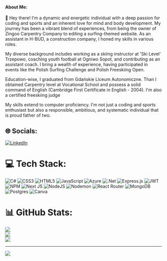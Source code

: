 #### About Me:
 <p>👋 Hey there! I'm a dynamic and energetic individual with a deep passion for coding and sports and an inherent love for mind and body development. My journey has been a vibrant blend of experiences, from being the owner of Zingoo Carpentry Company to editing a surfing-themed website. As an assistant in H-BUD, a construction company, I honed my skills in various roles.</p>
    <p>My diverse background includes working as a skiing instructor at 'Ski Level' Trzepowo, coaching youth football at Ogniwo Sopot, and contributing as an assistant coach. I bring a wealth of experience, having participated in events like the Polish Surfing Challenge and Polish Freeskiing Open.</p>
    <p>Education-wise, I graduated from Gdańskie Liceum Autonomiczne. Than I obtained Carpentry level at Vocational School and possess a solid command of English (Cambridge First Certificate in English - 2004). I'm also a certified freeskiing judge</p>
    <p>My skills extend to computer proficiency. I'm not just a coding and sports enthusiast but also a responsible, ambitious, and systematic individual that is proud father of two. </p>
    <p>


## 🌐 Socials:
[![LinkedIn](https://img.shields.io/badge/LinkedIn-%230077B5.svg?logo=linkedin&logoColor=white)](https://www.linkedin.com/in/filip-szukalski/)

# 💻 Tech Stack:
![C#](https://img.shields.io/badge/c%23-%23239120.svg?style=for-the-badge&logo=c-sharp&logoColor=white) ![CSS3](https://img.shields.io/badge/css3-%231572B6.svg?style=for-the-badge&logo=css3&logoColor=white) ![HTML5](https://img.shields.io/badge/html5-%23E34F26.svg?style=for-the-badge&logo=html5&logoColor=white) ![JavaScript](https://img.shields.io/badge/javascript-%23323330.svg?style=for-the-badge&logo=javascript&logoColor=%23F7DF1E) ![Azure](https://img.shields.io/badge/azure-%230072C6.svg?style=for-the-badge&logo=microsoftazure&logoColor=white) ![.Net](https://img.shields.io/badge/.NET-5C2D91?style=for-the-badge&logo=.net&logoColor=white) ![Express.js](https://img.shields.io/badge/express.js-%23404d59.svg?style=for-the-badge&logo=express&logoColor=%2361DAFB) ![JWT](https://img.shields.io/badge/JWT-black?style=for-the-badge&logo=JSON%20web%20tokens) ![NPM](https://img.shields.io/badge/NPM-%23CB3837.svg?style=for-the-badge&logo=npm&logoColor=white) ![Next JS](https://img.shields.io/badge/Next-black?style=for-the-badge&logo=next.js&logoColor=white) ![NodeJS](https://img.shields.io/badge/node.js-6DA55F?style=for-the-badge&logo=node.js&logoColor=white) ![Nodemon](https://img.shields.io/badge/NODEMON-%23323330.svg?style=for-the-badge&logo=nodemon&logoColor=%BBDEAD) ![React Router](https://img.shields.io/badge/React_Router-CA4245?style=for-the-badge&logo=react-router&logoColor=white) ![MongoDB](https://img.shields.io/badge/MongoDB-%234ea94b.svg?style=for-the-badge&logo=mongodb&logoColor=white) ![Postgres](https://img.shields.io/badge/postgres-%23316192.svg?style=for-the-badge&logo=postgresql&logoColor=white) ![Canva](https://img.shields.io/badge/Canva-%2300C4CC.svg?style=for-the-badge&logo=Canva&logoColor=white)
# 📊 GitHub Stats:
![](https://github-readme-stats.vercel.app/api?username=FSzukalski&theme=dark&hide_border=false&include_all_commits=true&count_private=true)<br/>
![](https://github-readme-streak-stats.herokuapp.com/?user=FSzukalski&theme=dark&hide_border=false)<br/>
![](https://github-readme-stats.vercel.app/api/top-langs/?username=FSzukalski&theme=dark&hide_border=false&include_all_commits=true&count_private=true&layout=compact)

---
[![](https://visitcount.itsvg.in/api?id=FSzukalski&icon=0&color=0)](https://visitcount.itsvg.in)

<!-- Proudly created with GPRM ( https://gprm.itsvg.in ) -->
